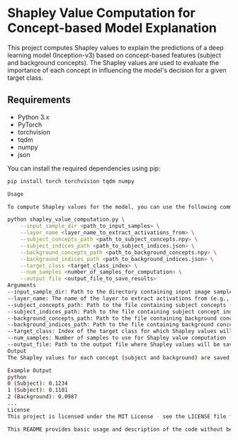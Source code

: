 # Shapley Value Computation for Concept-based Model Explanation

This project computes Shapley values to explain the predictions of a deep learning model (Inception-v3) based on concept-based features (subject and background concepts). The Shapley values are used to evaluate the importance of each concept in influencing the model's decision for a given target class.

## Requirements

- Python 3.x
- PyTorch
- torchvision
- tqdm
- numpy
- json

You can install the required dependencies using pip:

```bash
pip install torch torchvision tqdm numpy

Usage

To compute Shapley values for the model, you can use the following command:

python shapley_value_computation.py \
    --input_sample_dir <path_to_input_samples> \
    --layer_name <layer_name_to_extract_activations_from> \
    --subject_concepts_path <path_to_subject_concepts.npy> \
    --subject_indices_path <path_to_subject_indices.json> \
    --background_concepts_path <path_to_background_concepts.npy> \
    --background_indices_path <path_to_background_indices.json> \
    --target_class <target_class_index> \
    --num_samples <number_of_samples_for_computation> \
    --output_file <output_file_to_save_results>
Arguments
--input_sample_dir: Path to the directory containing input image samples.
--layer_name: The name of the layer to extract activations from (e.g., 'Mixed_7c').
--subject_concepts_path: Path to the file containing subject concepts (in .npy format).
--subject_indices_path: Path to the file containing subject concept indices (in .json format).
--background_concepts_path: Path to the file containing background concepts (in .npy format).
--background_indices_path: Path to the file containing background concept indices (in .json format).
--target_class: Index of the target class for which Shapley values will be computed.
--num_samples: Number of samples to use for Shapley value computation (default is 10).
--output_file: Path to the output file where Shapley values will be saved.
Output
The Shapley values for each concept (subject and background) are saved to the specified output_file. The values are sorted by their importance, with the highest Shapley value first.

Example Output
python
0 (Subject): 0.1234
1 (Subject): 0.1101
2 (Background): 0.0987
...
License
This project is licensed under the MIT License - see the LICENSE file for details.

This README provides basic usage and description of the code without being too complicated. You can add more specific details as needed.
